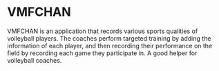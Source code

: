 # VMFCHAN
VMFCHAN is an application that records various sports qualities of volleyball players. The coaches perform targeted training by adding the information of each player, and then recording their performance on the field by recording each game they participate in. A good helper for volleyball coaches.
